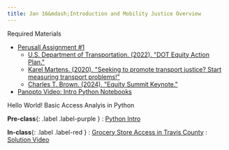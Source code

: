 ```yaml
---
title: Jan 16&mdash;Introduction and Mobility Justice Overview
---
```


Required Materials  
* [Perusall Assignment #1](https://utexas.instructure.com/courses/1410081/assignments/6953256)  
    * [U.S. Department of Transportation. (2022). "DOT Equity Action Plan."](https://www.transportation.gov/sites/dot.gov/files/2022-04/Equity_Action_Plan.pdf)
    * [Karel Martens. (2020). "Seeking to promote transport justice? Start measuring transport problems!"](https://www.youtube.com/watch?v=B2kxy6cBjxc)
    * [Charles T. Brown. (2024). "Equity Summit Keynote."](https://www.youtube.com/watch?v=zWUn-Q0j_iI&t=1167s)
* [Panopto Video: Intro Python Notebooks](https://utexas.hosted.panopto.com/Panopto/Pages/Viewer.aspx?id=818497f3-d372-4e87-8332-b2610171ae08)

Hello World! Basic Access Analyis in Python

**Pre-class**{: .label .label-purple }
: [Python Intro](https://colab.research.google.com/drive/1-ylSsNKmzE0cVfx-1nfTn6k6H8VqU8bh?usp=sharing)

**In-class**{: .label .label-red }
: [Grocery Store Access in Travis County](https://colab.research.google.com/drive/1LekNDagbs-jXQ5O84JxBPY52EriXiVCF?usp=sharing)
: [Solution Video](https://utexas.hosted.panopto.com/Panopto/Pages/Viewer.aspx?id=1f630de5-e620-431c-b011-b273003d5495)